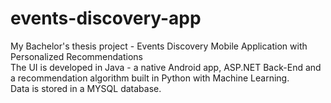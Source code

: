 # events-discovery-app
My Bachelor's thesis project - Events Discovery Mobile Application with Personalized Recommendations  
The UI is developed in Java - a native Android app, ASP.NET Back-End and a recommendation algorithm built in Python with Machine Learning.  
Data is stored in a MYSQL database.